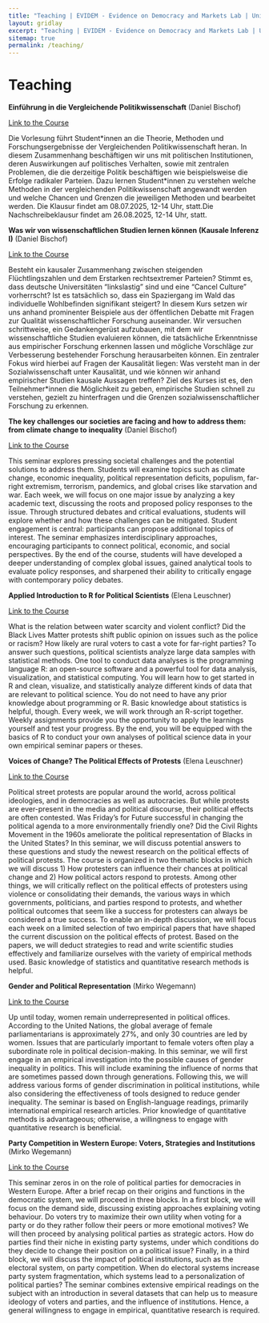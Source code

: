 ```yaml
---
title: "Teaching | EVIDEM - Evidence on Democracy and Markets Lab | University of Münster"
layout: gridlay
excerpt: "Teaching | EVIDEM - Evidence on Democracy and Markets Lab | University of Münster"
sitemap: true
permalink: /teaching/
---
```


# Teaching

**Einführung in die Vergleichende Politikwissenschaft** (Daniel Bischof)

[Link to the Course](https://studium.uni-muenster.de/qisserver/rds?state=verpublish&status=init&vmfile=no&moduleCall=webInfo&publishConfFile=webInfo&publishSubDir=veranstaltung&veranstaltung.veranstid=431905)

Die Vorlesung führt Student\*innen an die Theorie, Methoden und Forschungsergebnisse der Vergleichenden Politikwissenschaft heran. In diesem Zusammenhang beschäftigen wir uns mit politischen Institutionen, deren Auswirkungen auf politisches Verhalten, sowie mit zentralen Problemen, die die derzeitige Politik beschäftigen wie beispielsweise die Erfolge radikaler Parteien. Dazu lernen Student\*innen zu verstehen welche Methoden in der vergleichenden Politikwissenschaft angewandt werden und welche Chancen und Grenzen die jeweiligen Methoden und bearbeitet werden. Die Klausur findet am 08.07.2025, 12-14 Uhr, statt.Die Nachschreibeklausur findet am 26.08.2025, 12-14 Uhr, statt. 

**Was wir von wissenschaftlichen Studien lernen können (Kausale Inferenz I)** (Daniel Bischof)

[Link to the Course](https://studium.uni-muenster.de/qisserver/rds?state=verpublish&status=init&vmfile=no&moduleCall=webInfo&publishConfFile=webInfo&publishSubDir=veranstaltung&veranstaltung.veranstid=431918)

Besteht ein kausaler Zusammenhang zwischen steigenden Flüchtlingszahlen und dem Erstarken rechtsextremer Parteien? Stimmt es, dass deutsche Universitäten “linkslastig” sind und eine “Cancel Culture” vorherrscht? Ist es tatsächlich so, dass ein Spaziergang im Wald das individuelle Wohlbefinden signifikant steigert? In diesem Kurs setzen wir uns anhand prominenter Beispiele aus der öffentlichen Debatte mit Fragen zur Qualität wissenschaftlicher Forschung auseinander. Wir versuchen schrittweise, ein Gedankengerüst aufzubauen, mit dem wir wissenschaftliche Studien evaluieren können, die tatsächliche Erkenntnisse aus empirischer Forschung erkennen lassen und mögliche Vorschläge zur Verbesserung bestehender Forschung herausarbeiten können. Ein zentraler Fokus wird hierbei auf Fragen der Kausalität liegen: Was versteht man in der Sozialwissenschaft unter Kausalität, und wie können wir anhand empirischer Studien kausale Aussagen treffen? Ziel des Kurses ist es, den Teilnehmer\*innen die Möglichkeit zu geben, empirische Studien schnell zu verstehen, gezielt zu hinterfragen und die Grenzen sozialwissenschaftlicher Forschung zu erkennen.

**The key challenges our societies are facing and how to address them: from climate change to inequality** (Daniel Bischof)

[Link to the Course](https://studium.uni-muenster.de/qisserver/rds?state=verpublish&status=init&vmfile=no&moduleCall=webInfo&publishConfFile=webInfo&publishSubDir=veranstaltung&veranstaltung.veranstid=431932)

This seminar explores pressing societal challenges and the potential solutions to address them. Students will examine topics such as climate change, economic inequality, political representation deficits, populism, far-right extremism, terrorism, pandemics, and global crises like starvation and war. Each week, we will focus on one major issue by analyzing a key academic text, discussing the roots and proposed policy responses to the issue. Through structured debates and critical evaluations, students will explore whether and how these challenges can be mitigated. Student engagement is central: participants can propose additional topics of interest. The seminar emphasizes interdisciplinary approaches, encouraging participants to connect political, economic, and social perspectives. By the end of the course, students will have developed a deeper understanding of complex global issues, gained analytical tools to evaluate policy responses, and sharpened their ability to critically engage with contemporary policy debates.

**Applied Introduction to R for Political Scientists** (Elena Leuschner)

[Link to the Course](https://studium.uni-muenster.de/qisserver/rds?state=verpublish&status=init&vmfile=no&moduleCall=webInfo&publishConfFile=webInfo&publishSubDir=veranstaltung&veranstaltung.veranstid=435293)

What is the relation between water scarcity and violent conflict? Did the Black Lives Matter protests shift public opinion on issues such as the police or racism? How likely are rural voters to cast a vote for far-right parties? To answer such questions, political scientists analyze large data samples with statistical methods. One tool to conduct data analyses is the programming language R: an open-source software and a powerful tool for data analysis, visualization, and statistical computing. You will learn how to get started in R and clean, visualize, and statistically analyze different kinds of data that are relevant to political science. You do not need to have any prior knowledge about programming or R. Basic knowledge about statistics is helpful, though. Every week, we will work through an R-script together. Weekly assignments provide you the opportunity to apply the learnings yourself and test your progress. By the end, you will be equipped with the basics of R to conduct your own analyses of political science data in your own empirical seminar papers or theses. 

**Voices of Change? The Political Effects of Protests** (Elena Leuschner)

[Link to the Course](https://studium.uni-muenster.de/qisserver/rds?state=verpublish&status=init&vmfile=no&moduleCall=webInfo&publishConfFile=webInfo&publishSubDir=veranstaltung&veranstaltung.veranstid=435296)

Political street protests are popular around the world, across political ideologies, and in democracies as well as autocracies. But while protests are ever-present in the media and political discourse, their political effects are often contested. Was Friday’s for Future successful in changing the political agenda to a more environmentally friendly one? Did the Civil Rights Movement in the 1960s ameliorate the political representation of Blacks in the United States? In this seminar, we will discuss potential answers to these questions and study the newest research on the political effects of political protests. The course is organized in two thematic blocks in which we will discuss 1) How protesters can influence their chances at political change and 2) How political actors respond to protests. Among other things, we will critically reflect on the political effects of protesters using violence or consolidating their demands, the various ways in which governments, politicians, and parties respond to protests, and whether political outcomes that seem like a success for protesters can always be considered a true success. To enable an in-depth discussion, we will focus each week on a limited selection of two empirical papers that have shaped the current discussion on the political effects of protest. Based on the papers, we will deduct strategies to read and write scientific studies effectively and familiarize ourselves with the variety of empirical methods used. Basic knowledge of statistics and quantitative research methods is helpful.

**Gender and Political Representation** (Mirko Wegemann)

[Link to the Course](https://studium.uni-muenster.de/qisserver/rds?state=verpublish&status=init&vmfile=no&moduleCall=webInfo&publishConfFile=webInfo&publishSubDir=veranstaltung&veranstaltung.veranstid=435294)

Up until today, women remain underrepresented in political offices. According to the United Nations, the global average of female parliamentarians is approximately 27%, and only 30 countries are led by women. Issues that are particularly important to female voters often play a subordinate role in political decision-making. In this seminar, we will first engage in an empirical investigation into the possible causes of gender inequality in politics. This will include examining the influence of norms that are sometimes passed down through generations. Following this, we will address various forms of gender discrimination in political institutions, while also considering the effectiveness of tools designed to reduce gender inequality. The seminar is based on English-language readings, primarily international empirical research articles. Prior knowledge of quantitative methods is advantageous; otherwise, a willingness to engage with quantitative research is beneficial.

**Party Competition in Western Europe: Voters, Strategies and Institutions** (Mirko Wegemann)

[Link to the Course](https://studium.uni-muenster.de/qisserver/rds?state=verpublish&status=init&vmfile=no&moduleCall=webInfo&publishConfFile=webInfo&publishSubDir=veranstaltung&veranstaltung.veranstid=435297)

This seminar zeros in on the role of political parties for democracies in Western Europe. After a brief recap on their origins and functions in the democratic system, we will proceed in three blocks. In a first block, we will focus on the demand side, discussing existing approaches explaining voting behaviour. Do voters try to maximize their own utility when voting for a party or do they rather follow their peers or more emotional motives? We will then proceed by analysing political parties as strategic actors. How do parties find their niche in existing party systems, under which conditions do they decide to change their position on a political issue? Finally, in a third block, we will discuss the impact of political institutions, such as the electoral system, on party competition. When do electoral systems increase party system fragmentation, which systems lead to a personalization of political parties? The seminar combines extensive empirical readings on the subject with an introduction in several datasets that can help us to measure ideology of voters and parties, and the influence of institutions. Hence, a general willingness to engage in empirical, quantitative research is required.


